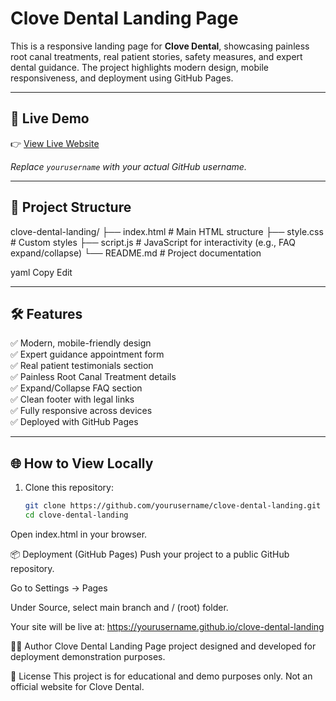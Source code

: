 # Clove Dental Landing Page

This is a responsive landing page for **Clove Dental**, showcasing painless root canal treatments, real patient stories, safety measures, and expert dental guidance. The project highlights modern design, mobile responsiveness, and deployment using GitHub Pages.

---

## 🚀 Live Demo

👉 [View Live Website](https://krishna611.github.io/clove-dental-landing/)

_Replace `yourusername` with your actual GitHub username._

---

## 📁 Project Structure

clove-dental-landing/
├── index.html # Main HTML structure
├── style.css # Custom styles
├── script.js # JavaScript for interactivity (e.g., FAQ expand/collapse)
└── README.md # Project documentation

yaml
Copy
Edit

---

## 🛠️ Features

✅ Modern, mobile-friendly design  
✅ Expert guidance appointment form  
✅ Real patient testimonials section  
✅ Painless Root Canal Treatment details  
✅ Expand/Collapse FAQ section  
✅ Clean footer with legal links  
✅ Fully responsive across devices  
✅ Deployed with GitHub Pages  

---

## 🌐 How to View Locally

1. Clone this repository:
   ```bash
   git clone https://github.com/yourusername/clove-dental-landing.git
   cd clove-dental-landing
Open index.html in your browser.

📦 Deployment (GitHub Pages)
Push your project to a public GitHub repository.

Go to Settings → Pages

Under Source, select main branch and / (root) folder.

Your site will be live at:
https://yourusername.github.io/clove-dental-landing

👨‍💻 Author
Clove Dental Landing Page project designed and developed for deployment demonstration purposes.

📝 License
This project is for educational and demo purposes only. Not an official website for Clove Dental.
